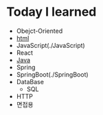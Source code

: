 # Today I learned 

- Obejct-Oriented
- [html](./HTML/)
- JavaScript(./JavaScript)
- React
- [Java](./Java/)
- Spring 
- SpringBoot(./SpringBoot)
- DataBase
    - SQL
- HTTP    
- 면접용 
